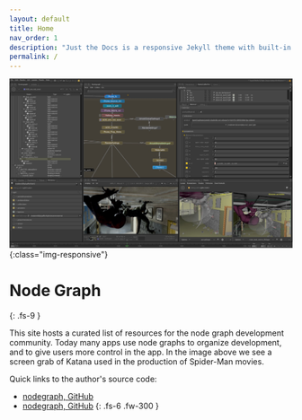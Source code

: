 ```yaml
---
layout: default
title: Home
nav_order: 1
description: "Just the Docs is a responsive Jekyll theme with built-in search that is easily customizable and hosted on GitHub Pages."
permalink: /
---
```


![Katana node graph for Spiderman movie](assets/Katana_fullscreengrab.jpg){:class="img-responsive"}

# Node Graph
{: .fs-9 }

This site hosts a curated list of resources for the node graph development community. Today many apps use node graphs to organize development, and to give users more control in the app. In the image above we see a screen grab of Katana used in the production of Spider-Man movies.

Quick links to the author's source code:
* [nodegraph, GitHub](https://github.com/nodegraph)
* [nodegraph, GitHub](https://gitlab.com/nodegraph)
{: .fs-6 .fw-300 }






